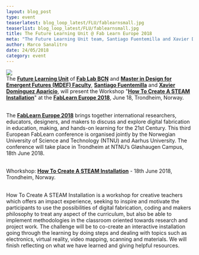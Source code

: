 ```yaml
---
layout: blog_post
type: event
teaserlatest: blog_loop_latest/FLU/fablearnsmall.jpg
teaserlist: blog_loop_latest/FLU/fablearnsmall.jpg
title: The Future Learning Unit @ Fab Learn Europe 2018
meta: "The Future Learning Unit team, Santiago Fuentemilla and Xavier Dominguez Aparicio, will present the workshop How To Create A STEAM Installation at the FabLearn Europe 2018, June 18, Trondheim, Norway."
author: Marco Sanalitro
date: 24/05/2018 
category: event
---
```


<img src= "http://www.fablabbcn.org/img/blog/blog_loop_latest/FLU/fablearn1.jpg" align="middle"> 
<br>
The <strong><a href="https://www.eventbrite.com/e/maker-faire-barcelona-2018-registration-45904205715?aff=eac2">Future Learning Unit</a></strong> of <strong><a href="https://fablabbcn.org/index.html">Fab Lab BCN</a></strong> and <strong><a href="https://iaac.net/educational-programmes/master-design-emergent-futures/">Master in Design for Emergent Futures (MDEF) Faculty</a></strong>, <strong><a href="https://fablabbcn.org/about_us.html">Santiago Fuentemilla</a></strong> and <strong><a href="https://fablabbcn.org/about_us.html">Xavier Domínguez Aparicio</a></strong>, will present the Workshop "<strong><a href="http://fablearn.eu/workshops/">How To Create A STEAM Installation</a></strong>" at the <strong><a href="http://fablearn.eu/">FabLearn Europe 2018</a></strong>, June 18, Trondheim, Norway.<br><br> 

The <strong><a href="http://fablearn.eu/">FabLearn Europe 2018</a></strong> brings together international researchers, educators, designers, and makers to discuss and explore digital fabrication in education, making, and hands-on learning for the 21st Century. This third European FabLearn conference is organised jointly by the Norwegian University of Science and Technology (NTNU) and Aarhus University. The conference will take place in Trondheim at NTNU’s Gløshaugen Campus, 18th June 2018.<br><br> 

Whorkshop: <strong><a href="http://fablearn.eu/workshops/">How To Create A STEAM Installation</a></strong> - 18th June 2018, Trondheim, Norway.<br><br> 

How To Create A STEAM Installation is a workshop for creative teachers which offers an impact experience, seeking to inspire and motivate the participants to use the possibilities of digital fabrication, coding and makers philosophy to treat any aspect of the curriculum, but also be able to implement methodologies in the classroom oriented towards research and project work. The challenge will be to co-create an interactive installation going through the learning by doing steps and dealing with topics such as electronics, virtual reality, video mapping, scanning and materials. We will finish reflecting on what we have learned and giving helpful resources.<br><br>
